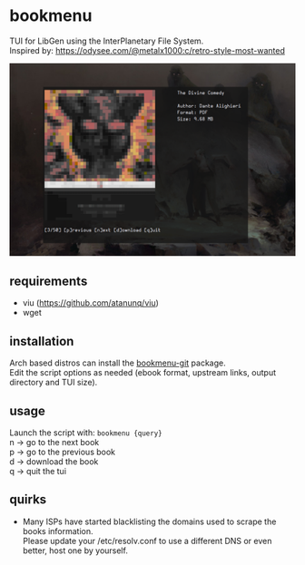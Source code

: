# bookmenu
TUI for LibGen using the InterPlanetary File System.  
Inspired by: https://odysee.com/@metalx1000:c/retro-style-most-wanted

![preview](preview.png)

## requirements
- viu (https://github.com/atanunq/viu)
- wget

## installation
Arch based distros can install the [bookmenu-git]("https://aur.archlinux.org/cgit/aur.git/tree/PKGBUILD?h=bookmenu-git") package.   
Edit the script options as needed (ebook format, upstream links, output directory and TUI size).

## usage
Launch the script with: ```bookmenu {query}```   
n -> go to the next book  
p -> go to the previous book  
d -> download the book  
q -> quit the tui  

## quirks   
- Many ISPs have started blacklisting the domains used to scrape the books information.  
Please update your /etc/resolv.conf to use a different DNS or even better, host one by yourself.
